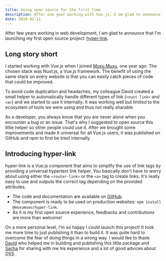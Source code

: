 ```yaml
---
title: Going open source for the first time
description: After one year working with Vue.js, I am glad to announce that I'm launching my first open source project!
date: 2019-02-11
---
```


After few years working in web development, I am glad to announce that I'm launching my first open source project: [hyper-link](https://github.com/muxumuxu/hyper-link).

## Long story short

I started working with Vue.js when I joined [Muxu.Muxu](https://muxumuxu.com/), one year ago. The chosen stack was Nuxt.js, a Vue.js framework. The benefit of using the same stack on every website is that you can easily catch pieces of code that could be improved.

To avoid code duplication and headaches, my colleague David created a small helper to automatically handle different types of link (`<nuxt-link>` and `<a>`) and we started to use it internally. It was working well but limited to the ecosystem of tools we were using and thus not really sharable.

As a developer, you always know that you are never alone when you encounter a bug or an issue. That's why I suggested to open source this little helper so other people could use it. After we brought some improvements and made it universal for all Vue.js users, it was published on GitHub and npm to first be tried internally.

## Introducing hyper-link

hyper-link is a Vue.js component that aims to simplify the use of link tags by providing a universal hypertext link helper. You basically don't have to worry about using either the `<router-link>` or the `<a>` tag to create links. It's really easy to use and outputs the correct tag depending on the provided attributes.

- The code and documentation are available on [GitHub](https://github.com/muxumuxu/hyper-link).
- The component is ready to be used on production websites: `npm install @muxumuxu/hyper-link`.
- As it is my first open source experience, feedbacks and contributions are more than welcome!

On a more personal level, I'm so happy I could launch this project! It took me more time to just publishing it than to build it. It was quite hard to overcome the fear of doing things in a wrong way. I would like to thank [David](https://twitter.com/davidmiotti) who helped me in building and publishing this little package and [Sacha](https://twitter.com/sachadso) for sharing with me his experience and a lot of good advices about <abbr title="Open Source Software">OSS</abbr>.
